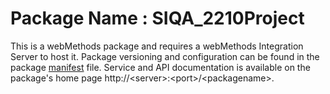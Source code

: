 # Package Name : SIQA_2210Project
This is a webMethods package and requires a webMethods Integration Server to host it. Package versioning and configuration can be found in the package [manifest](./SIQA_2210Project/manifest.v3) file. Service and API documentation is available on the package's home page http://&lt;server&gt;:&lt;port&gt;/&lt;packagename>.